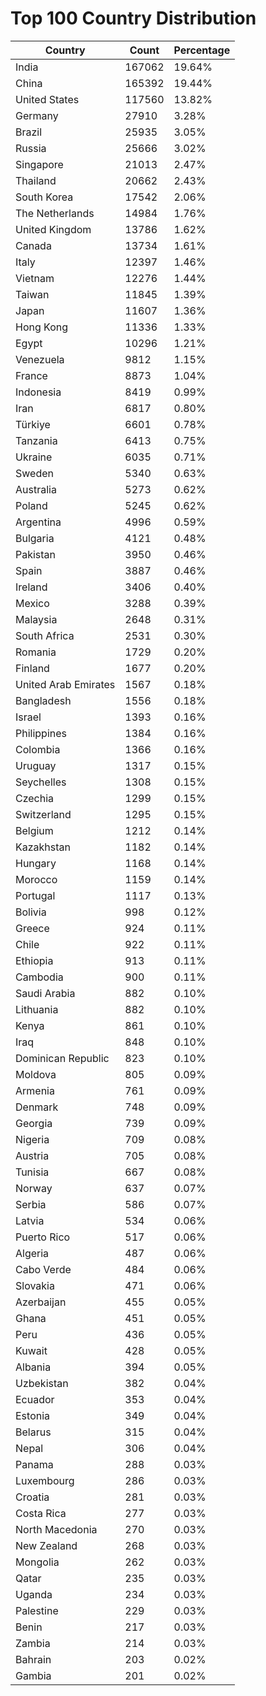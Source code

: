 # Top 100 Country Distribution
| Country | Count | Percentage |
|----|----|----|
| India | 167062 | 19.64% |
| China | 165392 | 19.44% |
| United States | 117560 | 13.82% |
| Germany | 27910 | 3.28% |
| Brazil | 25935 | 3.05% |
| Russia | 25666 | 3.02% |
| Singapore | 21013 | 2.47% |
| Thailand | 20662 | 2.43% |
| South Korea | 17542 | 2.06% |
| The Netherlands | 14984 | 1.76% |
| United Kingdom | 13786 | 1.62% |
| Canada | 13734 | 1.61% |
| Italy | 12397 | 1.46% |
| Vietnam | 12276 | 1.44% |
| Taiwan | 11845 | 1.39% |
| Japan | 11607 | 1.36% |
| Hong Kong | 11336 | 1.33% |
| Egypt | 10296 | 1.21% |
| Venezuela | 9812 | 1.15% |
| France | 8873 | 1.04% |
| Indonesia | 8419 | 0.99% |
| Iran | 6817 | 0.80% |
| Türkiye | 6601 | 0.78% |
| Tanzania | 6413 | 0.75% |
| Ukraine | 6035 | 0.71% |
| Sweden | 5340 | 0.63% |
| Australia | 5273 | 0.62% |
| Poland | 5245 | 0.62% |
| Argentina | 4996 | 0.59% |
| Bulgaria | 4121 | 0.48% |
| Pakistan | 3950 | 0.46% |
| Spain | 3887 | 0.46% |
| Ireland | 3406 | 0.40% |
| Mexico | 3288 | 0.39% |
| Malaysia | 2648 | 0.31% |
| South Africa | 2531 | 0.30% |
| Romania | 1729 | 0.20% |
| Finland | 1677 | 0.20% |
| United Arab Emirates | 1567 | 0.18% |
| Bangladesh | 1556 | 0.18% |
| Israel | 1393 | 0.16% |
| Philippines | 1384 | 0.16% |
| Colombia | 1366 | 0.16% |
| Uruguay | 1317 | 0.15% |
| Seychelles | 1308 | 0.15% |
| Czechia | 1299 | 0.15% |
| Switzerland | 1295 | 0.15% |
| Belgium | 1212 | 0.14% |
| Kazakhstan | 1182 | 0.14% |
| Hungary | 1168 | 0.14% |
| Morocco | 1159 | 0.14% |
| Portugal | 1117 | 0.13% |
| Bolivia | 998 | 0.12% |
| Greece | 924 | 0.11% |
| Chile | 922 | 0.11% |
| Ethiopia | 913 | 0.11% |
| Cambodia | 900 | 0.11% |
| Saudi Arabia | 882 | 0.10% |
| Lithuania | 882 | 0.10% |
| Kenya | 861 | 0.10% |
| Iraq | 848 | 0.10% |
| Dominican Republic | 823 | 0.10% |
| Moldova | 805 | 0.09% |
| Armenia | 761 | 0.09% |
| Denmark | 748 | 0.09% |
| Georgia | 739 | 0.09% |
| Nigeria | 709 | 0.08% |
| Austria | 705 | 0.08% |
| Tunisia | 667 | 0.08% |
| Norway | 637 | 0.07% |
| Serbia | 586 | 0.07% |
| Latvia | 534 | 0.06% |
| Puerto Rico | 517 | 0.06% |
| Algeria | 487 | 0.06% |
| Cabo Verde | 484 | 0.06% |
| Slovakia | 471 | 0.06% |
| Azerbaijan | 455 | 0.05% |
| Ghana | 451 | 0.05% |
| Peru | 436 | 0.05% |
| Kuwait | 428 | 0.05% |
| Albania | 394 | 0.05% |
| Uzbekistan | 382 | 0.04% |
| Ecuador | 353 | 0.04% |
| Estonia | 349 | 0.04% |
| Belarus | 315 | 0.04% |
| Nepal | 306 | 0.04% |
| Panama | 288 | 0.03% |
| Luxembourg | 286 | 0.03% |
| Croatia | 281 | 0.03% |
| Costa Rica | 277 | 0.03% |
| North Macedonia | 270 | 0.03% |
| New Zealand | 268 | 0.03% |
| Mongolia | 262 | 0.03% |
| Qatar | 235 | 0.03% |
| Uganda | 234 | 0.03% |
| Palestine | 229 | 0.03% |
| Benin | 217 | 0.03% |
| Zambia | 214 | 0.03% |
| Bahrain | 203 | 0.02% |
| Gambia | 201 | 0.02% |

